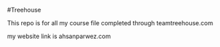 #Treehouse

This repo is for all my course file completed through teamtreehouse.com

my website link is ahsanparwez.com